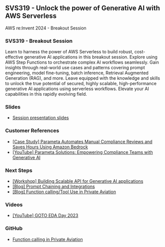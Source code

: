 ## SVS319 - Unlock the power of Generative AI with AWS Serverless
AWS re:Invent 2024 - Breakout Session

### SVS319 - Breakout Session

Learn to harness the power of AWS Serverless to build robust, cost-effective generative AI applications in this breakout session. Explore using AWS Step Functions to orchestrate complex AI workflows seamlessly. Gain insights through real-world use cases and patterns covering prompt engineering, model fine-tuning, batch inference, Retrieval Augmented Generation (RAG), and more. Leave equipped with the knowledge and skills to unlock the true potential of secured, highly scalable, high-performance generative AI applications using serverless workflows. Elevate your AI capabilities in this rapidly evolving field.

### Slides
 - [Session presentation slides](TBD)


### Customer References
 - [[Case Study] Parameta Automates Manual Compliance Reviews and Saves Hours Using Amazon Bedrock](https://aws.amazon.com/solutions/case-studies/parameta-tp-icap-bedrock/)
 - [[YouTube] Parameta Solutions: Empowering Compliance Teams with Generative AI](https://www.youtube.com/watch?v=jN2RBaQlRBE)

### Next Steps
 - [[Workshop] Building Scalable API for Generative AI applications](https://s12d.com/genai-serverless-workshop)
 - [[Blog] Prompt Chaining and Integrations](https://s12d.com/prompt_chaining_hitl)
 - [[Blog] Function calling/Tool Use in Private Aviation](https://s12d.com/aviation_tool_use)

### Videos
 - [[YouTube] GOTO EDA Day 2023](https://www.youtube.com/watch?v=dzW3-Mol1yo)

### GitHub
 - [Function calling in Private Aviation](https://github.com/aws-samples/serverless-genai-examples/tree/main/airline-reservation-tool-use)
